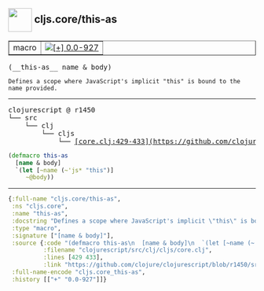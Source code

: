 ## <img width="48px" valign="middle" src="http://i.imgur.com/Hi20huC.png"> cljs.core/this-as

 <table border="1">
<tr>
<td>macro</td>
<td><a href="https://github.com/cljsinfo/api-refs/tree/0.0-927"><img valign="middle" alt="[+] 0.0-927" src="https://img.shields.io/badge/+-0.0--927-lightgrey.svg"></a> </td>
</tr>
</table>

 <samp>
(__this-as__ name & body)<br>
</samp>

```
Defines a scope where JavaScript's implicit "this" is bound to the name provided.
```

---

 <pre>
clojurescript @ r1450
└── src
    └── clj
        └── cljs
            └── <ins>[core.clj:429-433](https://github.com/clojure/clojurescript/blob/r1450/src/clj/cljs/core.clj#L429-L433)</ins>
</pre>

```clj
(defmacro this-as
  [name & body]
  `(let [~name (~'js* "this")]
     ~@body))
```


---

```clj
{:full-name "cljs.core/this-as",
 :ns "cljs.core",
 :name "this-as",
 :docstring "Defines a scope where JavaScript's implicit \"this\" is bound to the name provided.",
 :type "macro",
 :signature ["[name & body]"],
 :source {:code "(defmacro this-as\n  [name & body]\n  `(let [~name (~'js* \"this\")]\n     ~@body))",
          :filename "clojurescript/src/clj/cljs/core.clj",
          :lines [429 433],
          :link "https://github.com/clojure/clojurescript/blob/r1450/src/clj/cljs/core.clj#L429-L433"},
 :full-name-encode "cljs.core_this-as",
 :history [["+" "0.0-927"]]}

```
